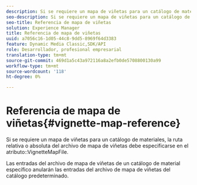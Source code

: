 ```yaml
---
description: Si se requiere un mapa de viñetas para un catálogo de materiales, la ruta relativa o absoluta del archivo de mapa de viñetas debe especificarse en el atributo VignetteMapFile.
seo-description: Si se requiere un mapa de viñetas para un catálogo de materiales, la ruta relativa o absoluta del archivo de mapa de viñetas debe especificarse en el atributo VignetteMapFile.
seo-title: Referencia de mapa de viñetas
solution: Experience Manager
title: Referencia de mapa de viñetas
uuid: a7056c16-1d05-44c8-9dd5-8969f64d3383
feature: Dynamic Media Classic,SDK/API
role: Desarrollador, profesional empresarial
translation-type: tm+mt
source-git-commit: 469d1a5c43a972116a8a2efb0de5708800130a99
workflow-type: tm+mt
source-wordcount: '118'
ht-degree: 0%

---
```



# Referencia de mapa de viñetas{#vignette-map-reference}

Si se requiere un mapa de viñetas para un catálogo de materiales, la ruta relativa o absoluta del archivo de mapa de viñetas debe especificarse en el atributo::VignetteMapFile.

Las entradas del archivo de mapa de viñetas de un catálogo de material específico anularán las entradas del archivo de mapa de viñetas del catálogo predeterminado.
